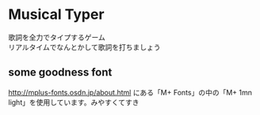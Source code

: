 # Musical Typer
歌詞を全力でタイプするゲーム<br>
リアルタイムでなんとかして歌詞を打ちましょう
## some goodness font
http://mplus-fonts.osdn.jp/about.html にある「M+ Fonts」の中の「M+ 1mn light」を使用しています。みやすくてすき